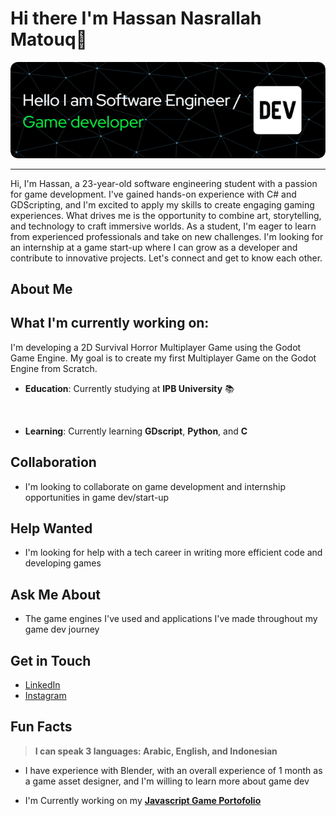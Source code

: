 

**Hi there I'm Hassan Nasrallah Matouq👋**
================
<div align="center">
  <img src="newbanner.png" alt="Codeisme Banner">
</div>




---
Hi, I'm Hassan, a 23-year-old software engineering student with a passion for game development. I've gained hands-on experience with C# and GDScripting, and I'm excited to apply my skills to create engaging gaming experiences. What drives me is the opportunity to combine art, storytelling, and technology to craft immersive worlds. As a student, I'm eager to learn from experienced professionals and take on new challenges. I'm looking for an internship at a game start-up where I can grow as a developer and contribute to innovative projects. Let's connect and get to know each other.

**About Me**
------------

## What I'm currently working on:
I'm developing a 2D Survival Horror Multiplayer Game using the Godot Game Engine. My goal is to create my first Multiplayer Game on the Godot Engine from Scratch.



* **Education**: Currently studying at  **IPB University** 📚
<br>

* **Learning**: Currently learning **GDscript**, **Python**, and **C**

**Collaboration**
----------------

* I'm looking to collaborate on game development and internship opportunities in game dev/start-up

**Help Wanted**
--------------

* I'm looking for help with a tech career in writing more efficient code and developing games

**Ask Me About**
----------------

* The game engines I've used and applications I've made throughout my game dev journey

**Get in Touch**
----------------

* [LinkedIn](https://www.linkedin.com/in/hassan-nasrallah-matouq-124a771b0/)
* [Instagram](https://www.instagram.com/foryou_tocode)

**Fun Facts**
--------------

> **I can speak 3 languages: Arabic, English, and Indonesian**

* I have experience with Blender, with an overall experience of 1 month as a game asset designer, and I'm willing to learn more about game dev

- I'm Currently working on my [**Javascript Game Portofolio**](https://code-is-me.github.io/)
